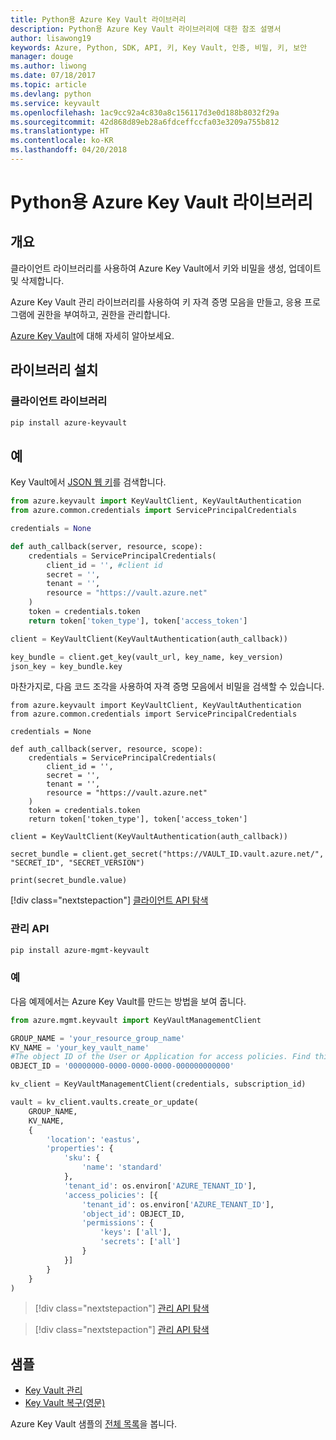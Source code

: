 ```yaml
---
title: Python용 Azure Key Vault 라이브러리
description: Python용 Azure Key Vault 라이브러리에 대한 참조 설명서
author: lisawong19
keywords: Azure, Python, SDK, API, 키, Key Vault, 인증, 비밀, 키, 보안
manager: douge
ms.author: liwong
ms.date: 07/18/2017
ms.topic: article
ms.devlang: python
ms.service: keyvault
ms.openlocfilehash: 1ac9cc92a4c830a8c156117d3e0d188b8032f29a
ms.sourcegitcommit: 42d868d89eb28a6fdceffccfa03e3209a755b812
ms.translationtype: HT
ms.contentlocale: ko-KR
ms.lasthandoff: 04/20/2018
---
```

# <a name="azure-key-vault-libraries-for-python"></a>Python용 Azure Key Vault 라이브러리

## <a name="overview"></a>개요

클라이언트 라이브러리를 사용하여 Azure Key Vault에서 키와 비밀을 생성, 업데이트 및 삭제합니다.

Azure Key Vault 관리 라이브러리를 사용하여 키 자격 증명 모음을 만들고, 응용 프로그램에 권한을 부여하고, 권한을 관리합니다. 

[Azure Key Vault](/azure/key-vault/key-vault-whatis)에 대해 자세히 알아보세요.

## <a name="install-the-libraries"></a>라이브러리 설치

### <a name="client-library"></a>클라이언트 라이브러리

```bash
pip install azure-keyvault
```

## <a name="examples"></a>예

Key Vault에서 [JSON 웹 키](https://tools.ietf.org/html/draft-ietf-jose-json-web-key-18)를 검색합니다.

```python
from azure.keyvault import KeyVaultClient, KeyVaultAuthentication
from azure.common.credentials import ServicePrincipalCredentials

credentials = None

def auth_callback(server, resource, scope):
    credentials = ServicePrincipalCredentials(
        client_id = '', #client id
        secret = '',
        tenant = '',
        resource = "https://vault.azure.net"
    )
    token = credentials.token
    return token['token_type'], token['access_token']

client = KeyVaultClient(KeyVaultAuthentication(auth_callback))

key_bundle = client.get_key(vault_url, key_name, key_version)
json_key = key_bundle.key
```

마찬가지로, 다음 코드 조각을 사용하여 자격 증명 모음에서 비밀을 검색할 수 있습니다.

```
from azure.keyvault import KeyVaultClient, KeyVaultAuthentication
from azure.common.credentials import ServicePrincipalCredentials

credentials = None

def auth_callback(server, resource, scope):
    credentials = ServicePrincipalCredentials(
        client_id = '',
        secret = '',
        tenant = '',
        resource = "https://vault.azure.net"
    )
    token = credentials.token
    return token['token_type'], token['access_token']

client = KeyVaultClient(KeyVaultAuthentication(auth_callback))

secret_bundle = client.get_secret("https://VAULT_ID.vault.azure.net/", "SECRET_ID", "SECRET_VERSION")

print(secret_bundle.value)
```

[!div class="nextstepaction"]
[클라이언트 API 탐색](/python/api/overview/azure/keyvault/client)

### <a name="management-api"></a>관리 API

```bash
pip install azure-mgmt-keyvault
```

### <a name="example"></a>예
다음 예제에서는 Azure Key Vault를 만드는 방법을 보여 줍니다. 

```python
from azure.mgmt.keyvault import KeyVaultManagementClient

GROUP_NAME = 'your_resource_group_name'
KV_NAME = 'your_key_vault_name'
#The object ID of the User or Application for access policies. Find this number in the portal
OBJECT_ID = '00000000-0000-0000-0000-000000000000'

kv_client = KeyVaultManagementClient(credentials, subscription_id)

vault = kv_client.vaults.create_or_update(
    GROUP_NAME,
    KV_NAME,
    {
        'location': 'eastus',
        'properties': {
            'sku': {
                'name': 'standard'
            },
            'tenant_id': os.environ['AZURE_TENANT_ID'],
            'access_policies': [{
                'tenant_id': os.environ['AZURE_TENANT_ID'],
                'object_id': OBJECT_ID,
                'permissions': {
                    'keys': ['all'],
                    'secrets': ['all']
                }
            }]
        }
    }
)
```
> [!div class="nextstepaction"]
> [관리 API 탐색](/python/api/azure.mgmt.keyvault)

> [!div class="nextstepaction"]
> [관리 API 탐색](/python/api/overview/azure/keyvault/management)

## <a name="samples"></a>샘플
* [Key Vault 관리][1] 
* [Key Vault 복구(영문)][2]

[1]: https://azure.microsoft.com/resources/samples/key-vault-python-manage/
[2]: https://azure.microsoft.com/resources/samples/key-vault-recovery-python/

Azure Key Vault 샘플의 [전체 목록](https://azure.microsoft.com/resources/samples/?platform=python&term=key+vault)을 봅니다. 
